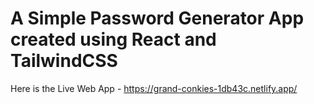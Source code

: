 # A Simple Password Generator App created using React and TailwindCSS

Here is the Live Web App - https://grand-conkies-1db43c.netlify.app/
